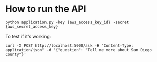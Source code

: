 # How to run the API

```
python application.py -key {aws_access_key_id} -secret {aws_secret_access_key}
```

To test if it's working:

```
curl -X POST http://localhost:5000/ask -H "Content-Type: application/json" -d '{"question": "Tell me more about San Diego County"}'
```
